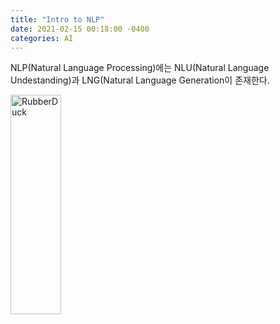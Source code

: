 ```yaml
---
title: "Intro to NLP"
date: 2021-02-15 00:18:00 -0400
categories: AI
---
```


NLP(Natural Language Processing)에는 NLU(Natural Language Undestanding)과 LNG(Natural Language Generation이 존재한다.

<img src="https://user-images.githubusercontent.com/12611645/107938878-53cd3880-6fc9-11eb-81e2-fa1a85526400.png" width="40%" height="30%" title="NLP diagram" alt="RubberDuck"></img>


